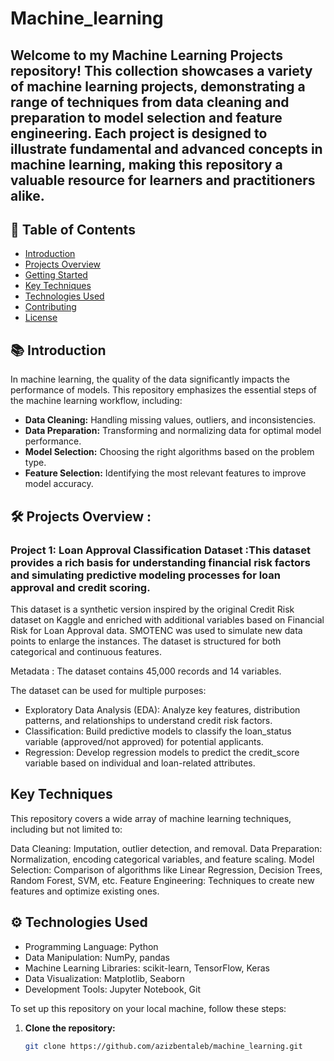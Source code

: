 # Machine_learning

## Welcome to my **Machine Learning Projects** repository! This collection showcases a variety of machine learning projects, demonstrating a range of techniques from data cleaning and preparation to model selection and feature engineering. Each project is designed to illustrate fundamental and advanced concepts in machine learning, making this repository a valuable resource for learners and practitioners alike.


## 🚀 Table of Contents

- [Introduction](#introduction)
- [Projects Overview](#projects-overview)
- [Getting Started](#getting-started)
- [Key Techniques](#key-techniques)
- [Technologies Used](#technologies-used)
- [Contributing](#contributing)
- [License](#license)

## 📚 Introduction

In machine learning, the quality of the data significantly impacts the performance of models. This repository emphasizes the essential steps of the machine learning workflow, including:

- **Data Cleaning:** Handling missing values, outliers, and inconsistencies.
- **Data Preparation:** Transforming and normalizing data for optimal model performance.
- **Model Selection:** Choosing the right algorithms based on the problem type.
- **Feature Selection:** Identifying the most relevant features to improve model accuracy.

## 🛠️ Projects Overview :

### Project 1: Loan Approval Classification Dataset  :This dataset provides a rich basis for understanding financial risk factors and simulating predictive modeling processes for loan approval and credit scoring.
 

This dataset is a synthetic version inspired by the original Credit Risk dataset on Kaggle and enriched with additional variables based on Financial Risk for Loan Approval data. SMOTENC was used to simulate new data points to enlarge the instances. The dataset is structured for both categorical and continuous features.

Metadata : 
The dataset contains 45,000 records and 14 variables.

The dataset can be used for multiple purposes:

- Exploratory Data Analysis (EDA): Analyze key features, distribution patterns, and relationships to understand credit risk factors.
- Classification: Build predictive models to classify the loan_status variable (approved/not approved) for potential applicants.
- Regression: Develop regression models to predict the credit_score variable based on individual and loan-related attributes.


## Key Techniques
This repository covers a wide array of machine learning techniques, including but not limited to:

Data Cleaning: Imputation, outlier detection, and removal.
Data Preparation: Normalization, encoding categorical variables, and feature scaling.
Model Selection: Comparison of algorithms like Linear Regression, Decision Trees, Random Forest, SVM, etc.
Feature Engineering: Techniques to create new features and optimize existing ones.

## ⚙️ Technologies Used
- Programming Language: Python
- Data Manipulation: NumPy, pandas
- Machine Learning Libraries: scikit-learn, TensorFlow, Keras
- Data Visualization: Matplotlib, Seaborn
- Development Tools: Jupyter Notebook, Git





To set up this repository on your local machine, follow these steps:

1. **Clone the repository:**
   ```bash
   git clone https://github.com/azizbentaleb/machine_learning.git
